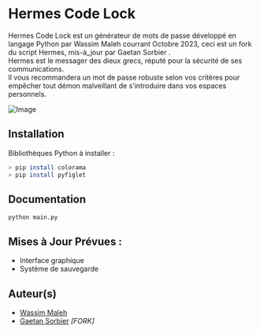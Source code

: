 # Hermes Code Lock

Hermes Code Lock est un générateur de mots de passe développé en langage Python par Wassim Maleh courrant Octobre 2023, ceci est un fork du script Hermes, mis-à_jour par Gaetan Sorbier .<br>
Hermes est le messager des dieux grecs, réputé pour la sécurité de ses communications. <br>
Il vous recommandera un mot de passe robuste selon vos critères pour empêcher tout démon malveillant de s'introduire dans vos espaces personnels.

![Image](https://zupimages.net/up/23/40/z16i.png)
        
## Installation

Bibliothèques Python à installer :
```bash
> pip install colorama
> pip install pyfiglet
```

## Documentation

```
python main.py
```

## Mises à Jour Prévues :

- Interface graphique
- Système de sauvegarde

## Auteur(s)

- [Wassim Maleh](https://github.com/Wassim-Maleh)
- [Gaetan Sorbier](https://github.com/GaetanSorbier) *[FORK]*
